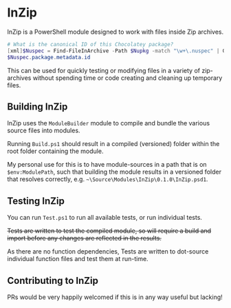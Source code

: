 # InZip

InZip is a PowerShell module designed to work with files inside Zip archives.

```powershell
# What is the canonical ID of this Chocolatey package?
[xml]$Nuspec = Find-FileInArchive -Path $Nupkg -match "\w+\.nuspec" | Get-FileContentInArchive
$Nuspec.package.metadata.id
```

This can be used for quickly testing or modifying files in a variety of zip-archives without spending time or code creating and cleaning up temporary files.

## Building InZip

InZip uses the `ModuleBuilder` module to compile and bundle the various source files into modules.

Running `Build.ps1` should result in a compiled (versioned) folder within the root folder containing the module.

My personal use for this is to have module-sources in a path that is on `$env:ModulePath`, such that building the module results in a versioned folder that resolves correctly, e.g. `~\Source\Modules\InZip\0.1.0\InZip.psd1`.

## Testing InZip

You can run `Test.ps1` to run all available tests, or run individual tests.

~~Tests are written to test the compiled module, so will require a build and import before any changes are reflected in the results.~~

As there are no function dependencies, Tests are written to dot-source individual function files and test them at run-time.

## Contributing to InZip

PRs would be very happily welcomed if this is in any way useful but lacking!
